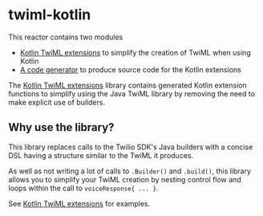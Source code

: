 # twiml-kotlin

This reactor contains two modules

* [Kotlin TwiML extensions][twiml-extensions] to simplify the creation of TwiML when using Kotlin
* [A code generator][code-generation] to produce source code for the Kotlin extensions

The [Kotlin TwiML extensions][twiml-extensions] library contains generated Kotlin extension functions to simplify using the Java TwiML library by removing the need to make explicit use of builders.

## Why use the library?

This library replaces calls to the Twilio SDK's Java builders with a concise DSL having a structure similar to the TwiML it produces.

As well as not writing a lot of calls to `.Builder()` and `.build()`, this library allows you to simplify your TwiML creation by nesting control flow and loops within the call to `voiceResponse{ ... }`.  

See [Kotlin TwiML extensions][twiml-extensions] for examples.

[code-generation]: ./twiml-kotlin-code-generation/README.md
[twiml-extensions]: ./twiml-kotlin-extensions/README.md